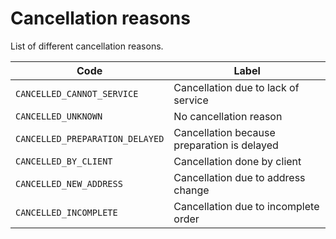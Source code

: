 # Cancellation reasons

List of different cancellation reasons. 

Code | Label
---------|----------
 `CANCELLED_CANNOT_SERVICE`|Cancellation due to lack of service
 `CANCELLED_UNKNOWN`|No cancellation reason
 `CANCELLED_PREPARATION_DELAYED`|Cancellation because preparation is delayed
 `CANCELLED_BY_CLIENT`|Cancellation done by client
 `CANCELLED_NEW_ADDRESS`|Cancellation due to address change
 `CANCELLED_INCOMPLETE `|Cancellation due to incomplete order
